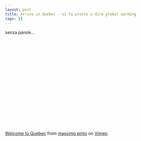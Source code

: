 ```yaml
---
layout: post
title: Arrivo in Quebec - si fa presto a dire global warming
tags: []
---
```


senza parole...

<object width="400" height="300">
<param name="allowfullscreen" value="true" /><param name="allowscriptaccess" value="always" /><param name="movie" value="http://vimeo.com/moogaloop.swf?clip_id=2984118&amp;server=vimeo.com&amp;show_title=1&amp;show_byline=1&amp;show_portrait=0&amp;color=&amp;fullscreen=1" /><embed src="http://vimeo.com/moogaloop.swf?clip_id=2984118&amp;server=vimeo.com&amp;show_title=1&amp;show_byline=1&amp;show_portrait=0&amp;color=&amp;fullscreen=1" type="application/x-shockwave-flash" allowfullscreen="true" allowscriptaccess="always" width="400" height="300"></embed></object><br /><a href="http://vimeo.com/2984118">Welcome to Quebec</a> from <a href="http://vimeo.com/massimopinto">massimo pinto</a> on <a href="http://vimeo.com">Vimeo</a>.
